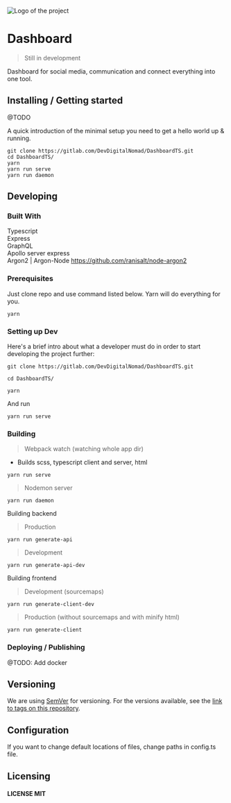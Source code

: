 ![Logo of the project](https://wallpapers.wallhaven.cc/wallpapers/full/wallhaven-489361.png)

# Dashboard

> Still in development

Dashboard for social media, communication and connect everything into one tool.

## Installing / Getting started

@TODO

A quick introduction of the minimal setup you need to get a hello world up &
running.

```shell
git clone https://gitlab.com/DevDigitalNomad/DashboardTS.git
cd DashboardTS/
yarn
yarn run serve
yarn run daemon
```

## Developing

### Built With

Typescript <br>
Express <br>
GraphQL <br>
Apollo server express <br>
Argon2 | Argon-Node https://github.com/ranisalt/node-argon2

### Prerequisites

Just clone repo and use command listed below. Yarn will do everything for you.

```shell
yarn
```

### Setting up Dev

Here's a brief intro about what a developer must do in order to start developing the project further:

```shell
git clone https://gitlab.com/DevDigitalNomad/DashboardTS.git

cd DashboardTS/

yarn
```

And run 
```shell
yarn run serve
```

### Building

> Webpack watch (watching whole app dir)
- Builds scss, typescript client and server, html

```shell
yarn run serve
```

> Nodemon server

```shell
yarn run daemon
```

Building backend

> Production

```shell
yarn run generate-api
```
> Development

```shell
yarn run generate-api-dev
```

Building frontend

> Development (sourcemaps)

```shell
yarn run generate-client-dev
```

> Production (without sourcemaps and with minify html)

```shell
yarn run generate-client
```


### Deploying / Publishing

@TODO: Add docker

## Versioning

We are using [SemVer](http://semver.org/) for versioning. For the versions available, see the [link to tags on this repository](/tags).

## Configuration

If you want to change default locations of files, change paths in config.ts file.


## Licensing

#### LICENSE MIT
